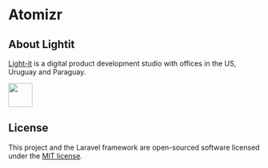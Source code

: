 # Atomizr

## About Lightit
[Light-it](https://lightit.io) is a digital product development studio with offices in the US, Uruguay and Paraguay.

<img src="https://avatars1.githubusercontent.com/u/39625568?s=200&v=4" width="48">

## License
This project and the Laravel framework are open-sourced software licensed under the [MIT license](http://opensource.org/licenses/MIT).
